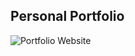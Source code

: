 ## Personal Portfolio

![Portfolio Website](https://github.com/desireemendes/personal-portfolio/blob/master/public/images/portfolio.png?raw=true)
